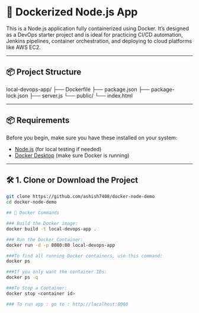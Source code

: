 # 🚀 Dockerized Node.js App
This is a Node.js application fully containerized using Docker. It’s designed as a DevOps starter project and is ideal for practicing CI/CD automation, Jenkins pipelines, container orchestration, and deploying to cloud platforms like AWS EC2.

---

## 📦 Project Structure
local-devops-app/
├── Dockerfile
├── package.json
├── package-lock.json
├── server.js
└── public/
    └── index.html

---

## 📦 Requirements

Before you begin, make sure you have these installed on your system:

- [Node.js](https://nodejs.org/) (for local testing if needed)
- [Docker Desktop](https://www.docker.com/products/docker-desktop) (make sure Docker is running)

---

## 🛠 1. Clone or Download the Project

```bash
git clone https://github.com/ashish7408/docker-node-demo
cd docker-node-demo

## 🐳 Docker Commands

### Build the Docker image:
docker build -t local-devops-app .

### Run the Docker Container:
docker run -d -p 8080:80 local-devops-app

###To find all running Docker containers, use this command:
docker ps

###If you only want the container IDs:
docker ps -q

###To Stop a Container:
docker stop <container id>

### To run app : go to : http://localhost:8080






